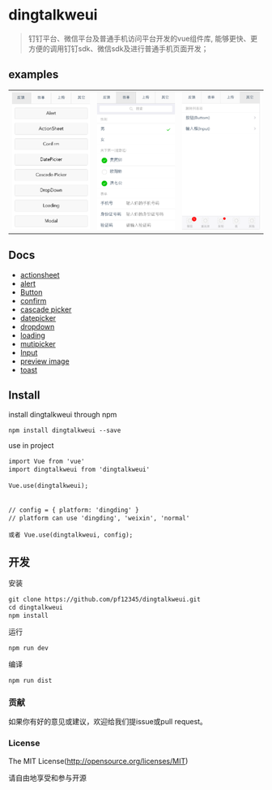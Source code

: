 # dingtalkweui

> 钉钉平台、微信平台及普通手机访问平台开发的vue组件库, 能够更快、更方便的调用钉钉sdk、微信sdk及进行普通手机页面开发；

## examples

<table border="0">
    <tr>
        <td>
            <img alt="反馈" src="./docs/images/index_fankui.png" width="220" />
        </td>
        <td>
            <img alt="表单" src="./docs/images/index_form.png?v=112" width="220" />
        </td>
        <td>
            <img alt="其他" src="./docs/images/index_other.png" width="220" />
        </td>
    </tr>
</table>



## Docs

- [actionsheet](docs/actionsheet.md)
- [alert](docs/alert.md)
- [Button](docs/button.md)
- [confirm](docs/confirm.md)
- [cascade picker](docs/cascadepicker.md)
- [datepicker](docs/datepicker.md)
- [dropdown](docs/dropdown.md)
- [loading](docs/loading.md)
- [mutipicker](docs/mutipicker.md)
- [Input](docs/input.md)
- [preview image](docs/previewImage.md)
- [toast](docs/toast.md)

## Install

install dingtalkweui through npm

```
npm install dingtalkweui --save
```


use in project

```
import Vue from 'vue'
import dingtalkweui from 'dingtalkweui'

Vue.use(dingtalkweui);


// config = { platform: 'dingding' }
// platform can use 'dingding', 'weixin', 'normal' 

或者 Vue.use(dingtalkweui, config); 

```

## 开发

安装

```
git clone https://github.com/pf12345/dingtalkweui.git
cd dingtalkweui
npm install
```

运行

```
npm run dev
```

编译

```
npm run dist
```

<!-- ### 文档

<a href="https://pf12345.gitbooks.io/dingtalkweui-api/content/" target="_blank">Documents</a> -->


### 贡献

如果你有好的意见或建议，欢迎给我们提issue或pull request。


### License

The MIT License(http://opensource.org/licenses/MIT)

请自由地享受和参与开源

